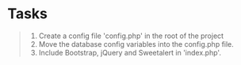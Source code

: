 # Tasks

> 1. Create a config file 'config.php' in the root of the project
> 2. Move the database config variables into the config.php file.
> 3. Include Bootstrap, jQuery and Sweetalert in 'index.php'.

